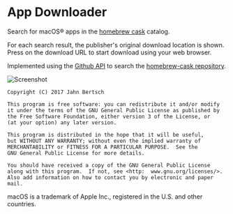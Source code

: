 App Downloader
==============

Search for macOS® apps in the [homebrew cask](https://caskroom.github.io)
catalog.

For each search result, the publisher's original download location is shown.
Press on the download URL to start download using your web browser.

Implemented using the [Github API](https://developer.github.com) to search the
[homebrew-cask repository](https://github.com/caskroom/homebrew-cask).

![Screenshot](https://github.com/yep/app-downloader/raw/master/screenshot.png)


    Copyright (C) 2017 Jahn Bertsch
  
    This program is free software: you can redistribute it and/or modify
    it under the terms of the GNU General Public License as published by
    the Free Software Foundation, either version 3 of the License, or
    (at your option) any later version.
  
    This program is distributed in the hope that it will be useful,
    but WITHOUT ANY WARRANTY; without even the implied warranty of
    MERCHANTABILITY or FITNESS FOR A PARTICULAR PURPOSE.  See the
    GNU General Public License for more details.
  
    You should have received a copy of the GNU General Public License
    along with this program.  If not, see <http:  www.gnu.org/licenses/>.
    Also add information on how to contact you by electronic and paper mail.


macOS is a trademark of Apple Inc., registered in the U.S. and other countries. 
